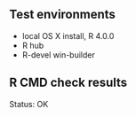 ## Test environments

- local OS X install, R 4.0.0
- R hub
- R-devel win-builder

## R CMD check results

Status: OK